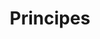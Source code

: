 ---
layout: redirect.njk
permalink: false
hideInSitemap: true
tags: level1
key: principles_fr
title: Principes
alternativetitle: Principes de l'expérience utilisateur des CFF.
redirect: /fr/principles/ux-principles/overview/
parent: fr
order: 1
---